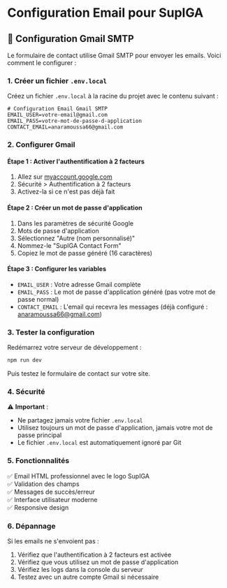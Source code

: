 # Configuration Email pour SupIGA

## 🚀 Configuration Gmail SMTP

Le formulaire de contact utilise Gmail SMTP pour envoyer les emails. Voici comment le configurer :

### 1. Créer un fichier `.env.local`

Créez un fichier `.env.local` à la racine du projet avec le contenu suivant :

```env
# Configuration Email Gmail SMTP
EMAIL_USER=votre-email@gmail.com
EMAIL_PASS=votre-mot-de-passe-d-application
CONTACT_EMAIL=anaramoussa66@gmail.com
```

### 2. Configurer Gmail

#### Étape 1 : Activer l'authentification à 2 facteurs
1. Allez sur [myaccount.google.com](https://myaccount.google.com)
2. Sécurité > Authentification à 2 facteurs
3. Activez-la si ce n'est pas déjà fait

#### Étape 2 : Créer un mot de passe d'application
1. Dans les paramètres de sécurité Google
2. Mots de passe d'application
3. Sélectionnez "Autre (nom personnalisé)"
4. Nommez-le "SupIGA Contact Form"
5. Copiez le mot de passe généré (16 caractères)

#### Étape 3 : Configurer les variables
- `EMAIL_USER` : Votre adresse Gmail complète
- `EMAIL_PASS` : Le mot de passe d'application généré (pas votre mot de passe normal)
- `CONTACT_EMAIL` : L'email qui recevra les messages (déjà configuré : anaramoussa66@gmail.com)

### 3. Tester la configuration

Redémarrez votre serveur de développement :
```bash
npm run dev
```

Puis testez le formulaire de contact sur votre site.

### 4. Sécurité

⚠️ **Important** :
- Ne partagez jamais votre fichier `.env.local`
- Utilisez toujours un mot de passe d'application, jamais votre mot de passe principal
- Le fichier `.env.local` est automatiquement ignoré par Git

### 5. Fonctionnalités

✅ Email HTML professionnel avec le logo SupIGA  
✅ Validation des champs  
✅ Messages de succès/erreur  
✅ Interface utilisateur moderne  
✅ Responsive design  

### 6. Dépannage

Si les emails ne s'envoient pas :
1. Vérifiez que l'authentification à 2 facteurs est activée
2. Vérifiez que vous utilisez un mot de passe d'application
3. Vérifiez les logs dans la console du serveur
4. Testez avec un autre compte Gmail si nécessaire
